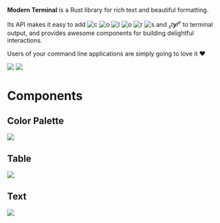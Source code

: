 **Modern Terminal** is a Rust library
for rich text and beautiful formatting.

Its API makes it easy to add
![c](https://img.shields.io/badge/c-FF0000)
![o](https://img.shields.io/badge/o-FFFF00)
![l](https://img.shields.io/badge/l-00FF00)
![o](https://img.shields.io/badge/o-00FFFF)
![r](https://img.shields.io/badge/r-0000FF)
![s](https://img.shields.io/badge/s-FF00FF)
and *<sub>s</sub>t**y**l<sup>e</sup>* to terminal output,
and provides awesome components
for building delightful interactions.

Users of your command line applications are simply going to love it ❤️

[![](https://img.shields.io/crates/v/modern-terminal?color=green)](
  https://crates.io/crates/modern-terminal)
[![](https://img.shields.io/docsrs/modern-terminal?color=green)](
  https://docs.rs/modern-terminal/latest)

<!-- Modern Terminal can also render pretty tables,
progress bars,
markdown,
syntax highlighted source code,
tracebacks,
and more — out of the box. -->

# Components

## Color Palette

![][COLOR_PALETTE]

## Table

![][TABLE]

## Text

![][TEXT]

<!-- ---
[COLOR_PALETTE]: ./examples/color_palette.svg
[TABLE]: ./examples/table.svg
[TEXT]: ./examples/text.svg
--- -->
[COLOR_PALETTE]: https://raw.githubusercontent.com/kamadorueda/modern-terminal/latest/examples/color_palette.svg
[TABLE]: https://raw.githubusercontent.com/kamadorueda/modern-terminal/latest/examples/table.svg
[TEXT]: https://raw.githubusercontent.com/kamadorueda/modern-terminal/latest/examples/text.svg
